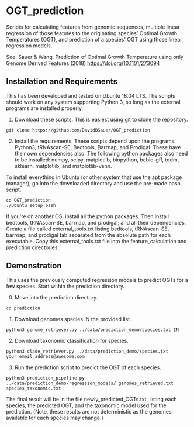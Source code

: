 # OGT_prediction
Scripts for calculating features from genomic sequences, multiple linear regression of those features to the originating species' Optimal Growth Temperatures (OGT), and prediction of a species' OGT using those linear regression models. 

See: Sauer & Wang. Prediction of Optimal Growth Temperature using only Genome Derived Features (2018) https://doi.org/10.1101/273094

## Installation and Requirements
This has been developed and tested on Ubuntu 18.04 LTS. The scripts should work on any system supporting Python 3, so long as the external programs are installed properly.

1. Download these scripts. This is easiest using git to clone the repository.
```
git clone https://github.com/DavidBSauer/OGT_prediction
```

2. Install the requirements.
These scripts depend upon the programs: Python3, tRNAscan-SE, Bedtools, Barrnap, and Prodigal. These have their own dependencies also.
The following python packages also need to be installed: numpy, scipy, matplotlib, biopython, bcbio-gff, tqdm, sklearn, matplotlib, and matplotlib-venn.

To install everything in Ubuntu (or other system that use the apt package manager), go into the downloaded directory and use the pre-made bash script. 
```
cd OGT_prediction
./Ubuntu_setup.bash
```
If you're on another OS, install all the python packages. Then install bedtools, tRNAscan-SE, barrnap, and prodigal; and all their dependencies. Create a file called external_tools.txt listing bedtools, tRNAscan-SE, barrnap, and prodigal tab separated from the absolute path for each executable. Copy this external_tools.txt file into the feature_calculation and prediction directories.

## Demonstration
This uses the previously computed regression models to predict OGTs for a few species. Start within the prediction directory.

0. Move into the prediction directory.
```
cd prediction
```

1. Download genomes species IN the provided list.
```
python3 genome_retriever.py ../data/prediction_demo/species.txt IN
```

2. Download taxonomic classification for species.
```
python3 clade_retriever.py ../data/prediction_demo/species.txt your_email_address@awesome.com
```

3. Run the prediction script to predict the OGT of each species.
```
python3 prediction_pipeline.py ../data/prediction_demo/regression_models/ genomes_retrieved.txt species_taxonomic.txt
```
The final result will be in the file newly_predicted_OGTs.txt, listing each species, the predicted OGT, and the taxonomic model used for the prediction. (Note, these results are not deterministic as the genomes available for each species may change.)
